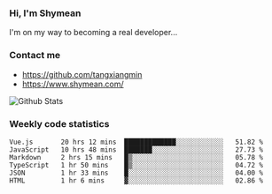 ### Hi, I'm Shymean

I'm on my way to becoming a real developer...

### Contact me

- <https://github.com/tangxiangmin>
- <https://www.shymean.com/>

![Github Stats](https://github-readme-stats.vercel.app/api?username=tangxiangmin&show_icons=true&theme=dark)


###  Weekly code statistics

<!--START_SECTION:waka-->

```text
Vue.js       20 hrs 12 mins  █████████████░░░░░░░░░░░░   51.82 %
JavaScript   10 hrs 48 mins  ███████░░░░░░░░░░░░░░░░░░   27.73 %
Markdown     2 hrs 15 mins   █▒░░░░░░░░░░░░░░░░░░░░░░░   05.78 %
TypeScript   1 hr 50 mins    █▒░░░░░░░░░░░░░░░░░░░░░░░   04.72 %
JSON         1 hr 33 mins    █░░░░░░░░░░░░░░░░░░░░░░░░   04.00 %
HTML         1 hr 6 mins     ▓░░░░░░░░░░░░░░░░░░░░░░░░   02.86 %
```

<!--END_SECTION:waka-->